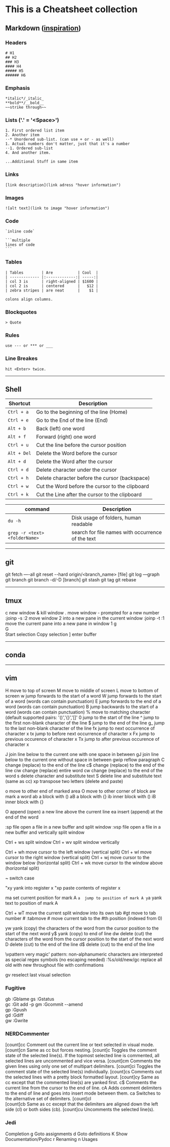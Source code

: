 # This is a Cheatsheet collection

## Markdown ([inspiration](https://github.com/adam-p/markdown-here/wiki/Markdown-Cheatsheet))
### Headers
    # H1
    ## H2
    ### H3
    #### H4
    ##### H5
    ###### H6

### Emphasis
    *italic*/_italic_
    **bold**/__bold__
    ~~strike through~~

### Lists ('.' = '\<Space\>')
    1. First ordered list item
    2. Another item
    ⋅⋅* Unordered sub-list. (can use + or - as well)
    1. Actual numbers don't matter, just that it's a number
    ⋅⋅1. Ordered sub-list
    4. And another item.
    
    ...Additional Stuff in same item

### Links
    [link description](link adress "hover information")

### Images
    ![alt text](link to image "hover information")

### Code
    `inline code`
    
    ```multiple
    lines of code
    ```

### Tables
    | Tables        | Are           | Cool  |
    | ------------- |:-------------:| -----:|
    | col 3 is      | right-aligned | $1600 |
    | col 2 is      | centered      |   $12 |
    | zebra stripes | are neat      |    $1 |
    
    colons align columns.

### Blockquotes
    > Quote

### Rules
    use --- or *** or ___

### Line Breakes
    hit <Enter> twice.

---

## Shell

| Shortcut      | Description                                     |
| ------------- | ----------------------------------------------- |
| `Ctrl + a`	| Go to the beginning of the line (Home)          |
| `Ctrl + e`	| Go to the End of the line (End)                 |
| `Alt + b`     | Back (left) one word                            |
| `Alt + f`     | Forward (right) one word                        |
| `Ctrl + u`	| Cut the line before the cursor position         |
| `Alt + Del`	| Delete the Word before the cursor               |
| `Alt + d`     | Delete the Word after the cursor                |
| `Ctrl + d`	| Delete character under the cursor               |
| `Ctrl + h`	| Delete character before the cursor (backspace)  |
| `Ctrl + w`	| Cut the Word before the cursor to the clipboard |
| `Ctrl + k`	| Cut the Line after the cursor to the clipboard  |


| command                       | Description                                           |
| ----------------------------- | ----------------------------------------------------- |
| `du -h`                       | Disk usage of folders, human readable                 |
| `grep -r <text> <folderName>` | search for file names with occurrence of the text	|

---

## git

git fetch —-all
git reset --hard origin/<branch_name> [file]
git log —graph
git branch
git branch -d/-D [branch]
git stash
git tag
git rebase

---

## tmux

c	new window
&	kill window
.	move window - prompted for a new number
:joinp -s :2	move window 2 into a new pane in the current window
:joinp -t :1	move the current pane into a new pane in window 1
g	
G	
<Space>	Start selection
<Enter>	Copy selection
<leader> ]	enter buffer

---

## conda







---

## vim
H	move to top of screen
M	move to middle of screen
L	move to bottom of screen
w	jump forwards to the start of a word
W	jump forwards to the start of a word (words can contain punctuation)
E	jump forwards to the end of a word (words can contain punctuation)
B	jump backwards to the start of a word (words can contain punctuation)
%	move to matching character (default supported pairs: '()','{}','[]'
0	jump to the start of the line
^	jump to the first non-blank character of the line
$	jump to the end of the line
g_	jump to the last non-blank character of the line
fx	jump to next occurrence of character x
tx	jump to before next occurrence of character x
Fx	jump to previous occurence of character x
Tx	jump to after previous occurence of character x
	
J	join line below to the current one with one space in between
gJ	join line below to the current one without space in between
gwip	reflow paragraph
C	change (replace) to the end of the line
c$	change (replace) to the end of the line
ciw	change (replace) entire word
cw	change (replace) to the end of the word
s	delete character and substitute text
S	delete line and substitute text (same as cc)
xp	transpose two letters (delete and paste)
	
o	move to other end of marked area
O	move to other corner of block
aw	mark a word
ab	a block with ()
aB	a block with {}
ib	inner block with ()
iB	inner block with {}
	
O	append (open) a new line above the current line
ea	insert (append) at the end of the word
	
:sp file	open a file in a new buffer and split window
:vsp file	open a file in a new buffer and vertically split window
	
Ctrl + ws	split window
Ctrl + wv	split window vertically
	
Ctrl + wh	move cursor to the left window (vertical split)
Ctrl + wl	move cursor to the right window (vertical split)
Ctrl + wj	move cursor to the window below (horizontal split)
Ctrl + wk	move cursor to the window above (horizontal split)
	
~	switch case
	
"xy	yank into register x
"xp	paste contents of register x
	
ma	set current position for mark A
`a	jump to position of mark A
y`a	yank text to position of mark A
	
Ctrl + wT	move the current split window into its own tab
\#gt	move to tab number #
:tabmove #	move current tab to the #th position (indexed from 0)
	
yw	yank (copy) the characters of the word from the cursor position to the start of the next word
y$	yank (copy) to end of line
dw	delete (cut) the characters of the word from the cursor position to the start of the next word
D	delete (cut) to the end of the line
d$	delete (cut) to the end of the line
	
\vpattern	very magic' pattern: non-alphanumeric characters are interpreted as special regex symbols (no escaping needed)
:%s/old/new/gc	replace all old with new throughout file with confirmations
	
gv	reselect last visual selection

### Fugitive

<leader>gb	:Gblame	
<leader>gs	:Gstatus	
<leader>gc	:Git add -p	
<leader>gm	:Gcommit --amend	
<leader>gp	:Gpush	
<leader>gd	:Gdiff	
<leader>gw	:Gwrite	

### NERDCommenter

[count]<leader>cc	Comment out the current line or text selected in visual mode.
[count]<leader>cn	Same as cc but forces nesting.
[count]<leader>c<space>	Toggles the comment state of the selected line(s). If the topmost selected line is commented, all selected lines are uncommented and vice versa.
[count]<leader>cm	Comments the given lines using only one set of multipart delimiters.
[count]<leader>ci	Toggles the comment state of the selected line(s) individually.
[count]<leader>cs	Comments out the selected lines with a pretty block formatted layout.
[count]<leader>cy	Same as cc except that the commented line(s) are yanked first.
<leader>c$	Comments the current line from the cursor to the end of line.
<leader>cA	Adds comment delimiters to the end of line and goes into insert mode between them.
<leader>ca	Switches to the alternative set of delimiters.
[count]<leader>cl	
[count]<leader>cb	Same as cc except that the delimiters are aligned down the left side (<leader>cl) or both sides (<leader>cb).
[count]<leader>cu	Uncomments the selected line(s).

### Jedi

<C-Space>	Completion
<leader>g	Goto assignments
<leader>d	Goto definitions
K	Show Documentation/Pydoc
<leader>r	Renaming
<leader>n	Usages